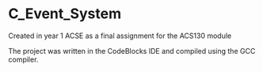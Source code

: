 # C_Event_System
Created in year 1 ACSE as a final assignment for the ACS130 module

The project was written in the CodeBlocks IDE and compiled using the GCC compiler.
